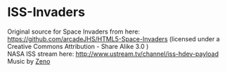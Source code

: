 ISS-Invaders
============


Original source for Space Invaders from here:  <a href="http://www.ustream.tv/channel/iss-hdev-payload">https://github.com/arcadeJHS/HTML5-Space-Invaders</a> (licensed under a Creative Commons Attribution - Share Alike 3.0 )<br/>
NASA ISS stream here: <a href="http://www.ustream.tv/channel/iss-hdev-payload">http://www.ustream.tv/channel/iss-hdev-payload</a><br/>
Music by <a href="http://www.zenodub.com">Zeno</a><br/>
